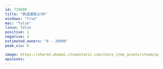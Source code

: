 ```yaml
---
id: 719600
title: "鉄道運転士VR"
windows: "true"
mac: "false"
linux: false
positive: 1
negative: 4
estimated_owners: "0 - 20000"
peak_ccu: 0

image: https://shared.akamai.steamstatic.com/store_item_assets/steam/apps/719600/header.jpg?t=1530601405
opinions:
---
```

